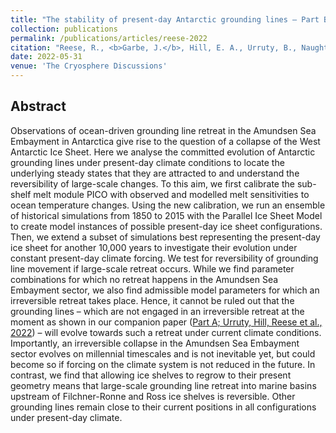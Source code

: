 ```yaml
---
title: "The stability of present-day Antarctic grounding lines — Part B: Possible commitment of regional collapse under current climate"
collection: publications
permalink: /publications/articles/reese-2022
citation: "Reese, R., <b>Garbe, J.</b>, Hill, E. A., Urruty, B., Naughten, K. A., Gagliardini, O., Durand, G., Gillet-Chaulet, F., Chandler, D., Langebroek, P. M., Winkelmann, R.: <i>The stability of present-day Antarctic grounding lines — Part B: Possible commitment of regional collapse under current climate</i>, The Cryosphere Discuss. [preprint], in review, DOI: <a href='https://doi.org/10.5194/tc-2022-105'>10.5194/tc-2022-105</a>, 2022."
date: 2022-05-31
venue: 'The Cryosphere Discussions'
---
```


## Abstract
Observations of ocean-driven grounding line retreat in the Amundsen Sea Embayment in Antarctica give rise to the question of a collapse of the West Antarctic Ice Sheet. Here we analyse the committed evolution of Antarctic grounding lines under present-day climate conditions to locate the underlying steady states that they are attracted to and understand the reversibility of large-scale changes. To this aim, we first calibrate the sub-shelf melt module PICO with observed and modelled melt sensitivities to ocean temperature changes. Using the new calibration, we run an ensemble of historical simulations from 1850 to 2015 with the Parallel Ice Sheet Model to create model instances of possible present-day ice sheet configurations. Then, we extend a subset of simulations best representing the present-day ice sheet for another 10,000 years to investigate their evolution under constant present-day climate forcing. We test for reversibility of grounding line movement if large-scale retreat occurs. While we find parameter combinations for which no retreat happens in the Amundsen Sea Embayment sector, we also find admissible model parameters for which an irreversible retreat takes place. Hence, it cannot be ruled out that the grounding lines – which are not engaged in an irreversible retreat at the moment as shown in our companion paper ([Part A; Urruty, Hill, Reese et al., 2022](/publications/articles/urruty-hill-reese-2022)) – will evolve towards such a retreat under current climate conditions. Importantly, an irreversible collapse in the Amundsen Sea Embayment sector evolves on millennial timescales and is not inevitable yet, but could become so if forcing on the climate system is not reduced in the future. In contrast, we find that allowing ice shelves to regrow to their present geometry means that large-scale grounding line retreat into marine basins upstream of Filchner-Ronne and Ross ice shelves is reversible. Other grounding lines remain close to their current positions in all configurations under present-day climate.